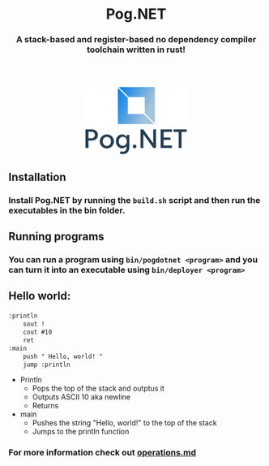 <h1 align=center> Pog.NET
</h1>
<h3 align=center><b> A stack-based and register-based no dependency compiler toolchain written in rust!
</h3>
<br><br><p align="center">
 <img src="logo/vector/default-monochrome.svg" alt="drawing" width="200">
</p>
</b>

## Installation
### Install Pog.NET by running the `build.sh` script and then run the executables in the bin folder.
## Running programs
### You can run a program using `bin/pogdotnet <program>` and you can turn it into an executable using `bin/deployer <program>`
## Hello world:

```
:println
    sout !
    cout #10
    ret
:main
    push " Hello, world! "
    jump :println
```
* Println
    * Pops the top of the stack and outptus it
    * Outputs ASCII 10 aka newline
    * Returns
* main
    * Pushes the string "Hello, world!" to the top of the stack
    * Jumps to the println function
### For more information check out [operations.md](./operations.md)